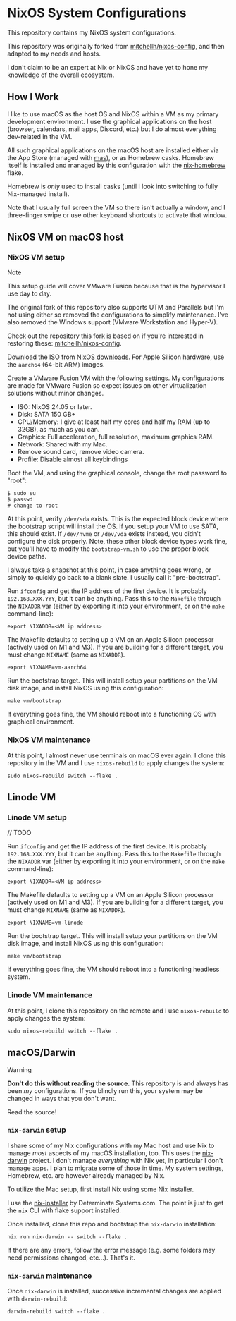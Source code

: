 # NixOS System Configurations

This repository contains my NixOS system configurations.

This repository was originally forked from
[mitchellh/nixos-config](https://github.com/mitchellh/nixos-config), and then
adapted to my needs and hosts.

I don't claim to be an expert at Nix or NixOS and have yet to hone my knowledge
of the overall ecosystem.

## How I Work

I like to use macOS as the host OS and NixOS within a VM as my primary
development environment. I use the graphical applications on the host (browser,
calendars, mail apps, Discord, etc.) but I do almost everything dev-related in
the VM.

All such graphical applications on the macOS host are installed either via the
App Store (managed with [mas](https://github.com/mas-cli/mas)), or as Homebrew
casks. Homebrew itself is installed and managed by this configuration with the
[nix-homebrew](https://github.com/zhaofengli/nix-homebrew) flake.

Homebrew is _only_ used to install casks (until I look into switching to fully
Nix-managed install).

Note that I usually full screen the VM so there isn't actually a window, and I
three-finger swipe or use other keyboard shortcuts to activate that window.

## NixOS VM on macOS host

### NixOS VM setup

>[!NOTE]
>
> This setup guide will cover VMware Fusion because that is the hypervisor I use
> day to day.
>
> The original fork of this repository also supports UTM and Parallels but I'm
> not using either so removed the configurations to simplify maintenance. I've
> also removed the Windows support (VMware Workstation and Hyper-V).
>
> Check out the repository this fork is based on if you're interested in
> restoring these:
> [mitchellh/nixos-config](https://github.com/mitchellh/nixos-config).

Download the ISO from [NixOS downloads](https://nixos.org/download/#nixos-iso).
For Apple Silicon hardware, use the `aarch64` (64-bit ARM) images.

Create a VMware Fusion VM with the following settings. My configurations are
made for VMware Fusion so expect issues on other virtualization solutions
without minor changes.

* ISO: NixOS 24.05 or later.
* Disk: SATA 150 GB+
* CPU/Memory: I give at least half my cores and half my RAM (up to 32GB), as
  much as you can.
* Graphics: Full acceleration, full resolution, maximum graphics RAM.
* Network: Shared with my Mac.
* Remove sound card, remove video camera.
* Profile: Disable almost all keybindings

Boot the VM, and using the graphical console, change the root password to "root":

```shell
$ sudo su
$ passwd
# change to root
```

At this point, verify `/dev/sda` exists. This is the expected block device where
the bootstrap script will install the OS. If you setup your VM to use SATA, this
should exist. If `/dev/nvme` or `/dev/vda` exists instead, you didn't configure
the disk properly. Note, these other block device types work fine, but you'll
have to modify the `bootstrap-vm.sh` to use the proper block device paths.

I always take a snapshot at this point, in case anything goes wrong, or simply
to quickly go back to a blank slate. I usually call it "pre-bootstrap".

Run `ifconfig` and get the IP address of the first device. It is probably
`192.168.XXX.YYY`, but it can be anything. Pass this to the `Makefile` through
the `NIXADDR` var (either by exporting it into your environment, or on the
`make` command-line):

```shell
export NIXADDR=<VM ip address>
```

The Makefile defaults to setting up a VM on an Apple Silicon processor (actively
used on M1 and M3). If you are building for a different target, you must change
`NIXNAME` (same as `NIXADDR`).

```shell
export NIXNAME=vm-aarch64
```

Run the bootstrap target. This will install setup your partitions on the VM disk
image, and install NixOS using this configuration:

```shell
make vm/bootstrap
```

If everything goes fine, the VM should reboot into a functioning OS with
graphical environment.

### NixOS VM maintenance

At this point, I almost never use terminals on macOS ever again. I clone this
repository in the VM and I use `nixos-rebuild` to apply changes the system:

```shell
sudo nixos-rebuild switch --flake .
```

## Linode VM

### Linode VM setup

// TODO

Run `ifconfig` and get the IP address of the first device. It is probably
`192.168.XXX.YYY`, but it can be anything. Pass this to the `Makefile` through
the `NIXADDR` var (either by exporting it into your environment, or on the
`make` command-line):

```shell
export NIXADDR=<VM ip address>
```

The Makefile defaults to setting up a VM on an Apple Silicon processor (actively
used on M1 and M3). If you are building for a different target, you must change
`NIXNAME` (same as `NIXADDR`).

```shell
export NIXNAME=vm-linode
```

Run the bootstrap target. This will install setup your partitions on the VM disk
image, and install NixOS using this configuration:

```shell
make vm/bootstrap
```

If everything goes fine, the VM should reboot into a functioning headless
system.

### Linode VM maintenance

At this point, I clone this repository on the remote and I use `nixos-rebuild`
to apply changes the system:

```shell
sudo nixos-rebuild switch --flake .
```

## macOS/Darwin

>[!WARNING]
>
> **Don't do this without reading the source.**
> This repository is and always has been _my_ configurations. If you blindly run
> this, your system may be changed in ways that you don't want.
>
> Read the source!

### `nix-darwin` setup

I share some of my Nix configurations with my Mac host and use Nix to manage
_most_ aspects of my macOS installation, too. This uses the
[nix-darwin](https://github.com/LnL7/nix-darwin) project. I don't manage
_everything_ with Nix yet, in particular I don't manage apps. I plan to migrate
some of those in time. My system settings, Homebrew, etc. are however already
managed by Nix.

To utilize the Mac setup, first install Nix using some Nix installer.

I use the [nix-installer](https://github.com/DeterminateSystems/nix-installer)
by Determinate Systems.com. The point is just to get the `nix` CLI with flake
support installed.

Once installed, clone this repo and bootstrap the `nix-darwin` installation:

```shell
nix run nix-darwin -- switch --flake .
```

If there are any errors, follow the error message (e.g. some folders may need
permissions changed, etc…). That's it.

### `nix-darwin` maintenance

Once `nix-darwin` is installed, successive incremental changes are applied with
`darwin-rebuild`:

```shell
darwin-rebuild switch --flake .
```
